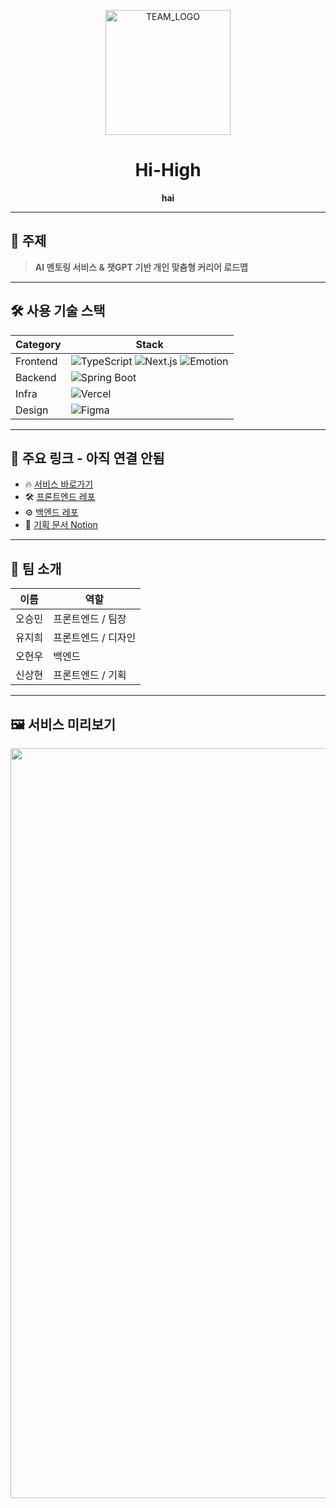 <!-- 팀 로고 & 팀명 -->
<p align="center">
  <img src="https://github.com/user-attachments/assets/8f58486e-ddd8-4e89-8009-0a66d76a2df6" alt="TEAM_LOGO" width="200"/>
</p>

<h1 align="center">Hi-High</h1>

<p align="center">
  <strong>hai</strong>
</p>

---

## 📌 주제

> **AI 멘토링 서비스 & 챗GPT 기반 개인 맞춤형 커리어 로드맵**

---

## 🛠 사용 기술 스택

| Category | Stack |
|----------|-------|
| Frontend   | ![TypeScript](https://img.shields.io/badge/TypeScript-3178C6?style=flat&logo=typescript&logoColor=white) ![Next.js](https://img.shields.io/badge/Next.js-000000?style=flat&logo=next.js&logoColor=white) ![Emotion](https://img.shields.io/badge/Emotion-DB7093?style=flat&logo=emotion&logoColor=white) |
| Backend    | ![Spring Boot](https://img.shields.io/badge/Spring%20Boot-6DB33F?style=flat&logo=spring-boot&logoColor=white) |
| Infra      | ![Vercel](https://img.shields.io/badge/Vercel-000000?style=flat&logo=vercel&logoColor=white) |
| Design     | ![Figma](https://img.shields.io/badge/Figma-F24E1E?style=flat&logo=figma&logoColor=white) |

---

## 🔗 주요 링크 - 아직 연결 안됨

- 🔥 [서비스 바로가기](https://hi-high.vercel.app)
- 🛠 [프론트엔드 레포](https://github.com/your-org/hi-high-fe)
- ⚙️ [백엔드 레포](https://github.com/your-org/hi-high-be)
- 📄 [기획 문서 Notion](https://notion.so/hi-high)

---

## 🙌 팀 소개

| 이름 | 역할 |
|------|------|
| 오승민 | 프론트엔드 / 팀장 |
| 유지희 | 프론트엔드 / 디자인 |
| 오현우 | 백엔드 |
| 신상현 | 프론트엔드 / 기획 |

---

## 🖼️ 서비스 미리보기

<p align="center">
  <img src="https://github.com/user-attachments/assets/875573df-1f13-49f2-9b23-81147c8bca3e" alt="TEAM_LOGO" width="1200"/>
</p>
